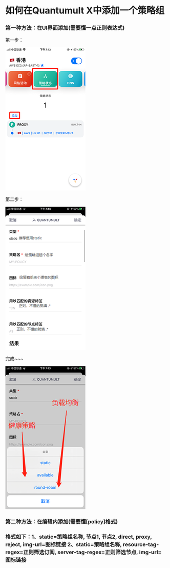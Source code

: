 # 如何在Quantumult X中添加一个策略组

### 第一种方法：在UI界面添加(需要懂一点正则表达式)

第一步：

![image](https://raw.githubusercontent.com/chiupam/tutorial-image/master/QuantumultX/Static_1.1.png)

第二步：

![image](https://raw.githubusercontent.com/chiupam/tutorial-image/master/QuantumultX/Static_1.2.png)

完成~~~

![image](https://raw.githubusercontent.com/chiupam/tutorial-image/master/QuantumultX/Static_1.3.png)

### 第二种方法：在编辑内添加(需要懂[policy]格式)

### 格式如下：1、static=策略组名称, 节点1, 节点2, direct, proxy, reject, img-url=图标链接 2、static=策略组名称, resource-tag-regex=正则筛选订阅, server-tag-regex=正则筛选节点, img-url=图标链接

